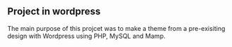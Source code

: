 ## Project in wordpress

The main purpose of this projcet was to make a theme from a pre-exisiting design with Wordpress using PHP, MySQL and Mamp.
